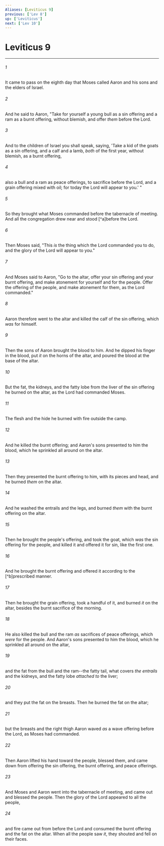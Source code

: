 ```yaml
---
Aliases: [Leviticus 9]
previous: ['Lev 8']
up: ['Leviticus']
next: ['Lev 10']
---
```

# Leviticus 9

***


###### 1 
It came to pass on the eighth day that Moses called Aaron and his sons and the elders of Israel. 

###### 2 
And he said to Aaron, "Take for yourself a young bull as a sin offering and a ram as a burnt offering, without blemish, and offer _them_ before the Lord. 

###### 3 
And to the children of Israel you shall speak, saying, 'Take a kid of the goats as a sin offering, and a calf and a lamb, _both_ of the first year, without blemish, as a burnt offering, 

###### 4 
also a bull and a ram as peace offerings, to sacrifice before the Lord, and a grain offering mixed with oil; for today the Lord will appear to you.' " 

###### 5 
So they brought what Moses commanded before the tabernacle of meeting. And all the congregation drew near and stood [^a]before the Lord. 

###### 6 
Then Moses said, "This _is_ the thing which the Lord commanded you to do, and the glory of the Lord will appear to you." 

###### 7 
And Moses said to Aaron, "Go to the altar, offer your sin offering and your burnt offering, and make atonement for yourself and for the people. Offer the offering of the people, and make atonement for them, as the Lord commanded." 

###### 8 
Aaron therefore went to the altar and killed the calf of the sin offering, which _was_ for himself. 

###### 9 
Then the sons of Aaron brought the blood to him. And he dipped his finger in the blood, put _it_ on the horns of the altar, and poured the blood at the base of the altar. 

###### 10 
But the fat, the kidneys, and the fatty lobe from the liver of the sin offering he burned on the altar, as the Lord had commanded Moses. 

###### 11 
The flesh and the hide he burned with fire outside the camp. 

###### 12 
And he killed the burnt offering; and Aaron's sons presented to him the blood, which he sprinkled all around on the altar. 

###### 13 
Then they presented the burnt offering to him, with its pieces and head, and he burned _them_ on the altar. 

###### 14 
And he washed the entrails and the legs, and burned _them_ with the burnt offering on the altar. 

###### 15 
Then he brought the people's offering, and took the goat, which _was_ the sin offering for the people, and killed it and offered it for sin, like the first one. 

###### 16 
And he brought the burnt offering and offered it according to the [^b]prescribed manner. 

###### 17 
Then he brought the grain offering, took a handful of it, and burned _it_ on the altar, besides the burnt sacrifice of the morning. 

###### 18 
He also killed the bull and the ram _as_ sacrifices of peace offerings, which _were_ for the people. And Aaron's sons presented to him the blood, which he sprinkled all around on the altar, 

###### 19 
and the fat from the bull and the ram--the fatty tail, what covers _the entrails_ and the kidneys, and the fatty lobe _attached to_ the liver; 

###### 20 
and they put the fat on the breasts. Then he burned the fat on the altar; 

###### 21 
but the breasts and the right thigh Aaron waved _as_ a wave offering before the Lord, as Moses had commanded. 

###### 22 
Then Aaron lifted his hand toward the people, blessed them, and came down from offering the sin offering, the burnt offering, and peace offerings. 

###### 23 
And Moses and Aaron went into the tabernacle of meeting, and came out and blessed the people. Then the glory of the Lord appeared to all the people, 

###### 24 
and fire came out from before the Lord and consumed the burnt offering and the fat on the altar. When all the people saw _it_, they shouted and fell on their faces.
